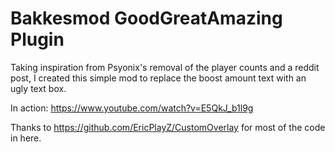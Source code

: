 # Bakkesmod GoodGreatAmazing Plugin

Taking inspiration from Psyonix's removal of the player counts and a reddit post, I created this simple mod to replace the boost amount text with an ugly text box.

In action: https://www.youtube.com/watch?v=E5QkJ_b1l9g

Thanks to https://github.com/EricPlayZ/CustomOverlay for most of the code in here.
